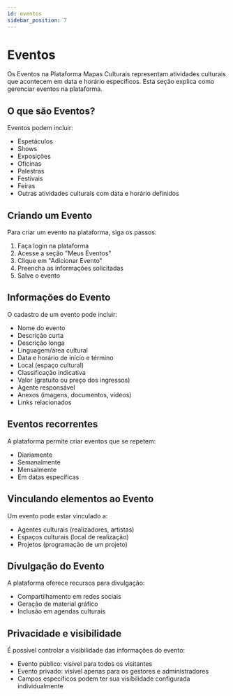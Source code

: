 ```yaml
---
id: eventos
sidebar_position: 7
---
```


# Eventos

Os Eventos na Plataforma Mapas Culturais representam atividades culturais que acontecem em data e horário específicos. Esta seção explica como gerenciar eventos na plataforma.

## O que são Eventos?

Eventos podem incluir:

- Espetáculos
- Shows
- Exposições
- Oficinas
- Palestras
- Festivais
- Feiras
- Outras atividades culturais com data e horário definidos

## Criando um Evento

Para criar um evento na plataforma, siga os passos:

1. Faça login na plataforma
2. Acesse a seção "Meus Eventos"
3. Clique em "Adicionar Evento"
4. Preencha as informações solicitadas
5. Salve o evento

## Informações do Evento

O cadastro de um evento pode incluir:

- Nome do evento
- Descrição curta
- Descrição longa
- Linguagem/área cultural
- Data e horário de início e término
- Local (espaço cultural)
- Classificação indicativa
- Valor (gratuito ou preço dos ingressos)
- Agente responsável
- Anexos (imagens, documentos, vídeos)
- Links relacionados

## Eventos recorrentes

A plataforma permite criar eventos que se repetem:

- Diariamente
- Semanalmente
- Mensalmente
- Em datas específicas

## Vinculando elementos ao Evento

Um evento pode estar vinculado a:

- Agentes culturais (realizadores, artistas)
- Espaços culturais (local de realização)
- Projetos (programação de um projeto)

## Divulgação do Evento

A plataforma oferece recursos para divulgação:

- Compartilhamento em redes sociais
- Geração de material gráfico
- Inclusão em agendas culturais

## Privacidade e visibilidade

É possível controlar a visibilidade das informações do evento:

- Evento público: visível para todos os visitantes
- Evento privado: visível apenas para os gestores e administradores
- Campos específicos podem ter sua visibilidade configurada individualmente
